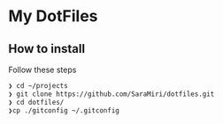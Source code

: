 # My DotFiles

## How to install

Follow these steps

```sh
❯ cd ~/projects
❯ git clone https://github.com/SaraMiri/dotfiles.git
❯ cd dotfiles/
❯cp ./gitconfig ~/.gitconfig
```
